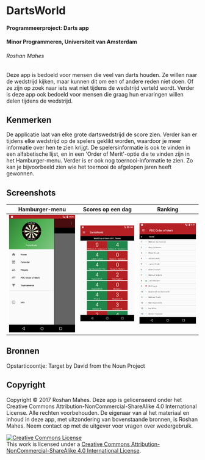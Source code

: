 # DartsWorld
#### Programmeerproject: Darts app <br>
#### Minor Programmeren, Universiteit van Amsterdam
###### Roshan Mahes <br>

Deze app is bedoeld voor mensen die veel van darts houden. Ze willen naar de
wedstrijd kijken, maar kunnen dit om een of andere reden niet doen. Of ze zijn
op zoek naar iets wat niet tijdens de wedstrijd verteld wordt. Verder is deze
app ook bedoeld voor mensen die graag hun ervaringen willen delen tijdens de
wedstrijd.

## Kenmerken
De applicatie laat van elke grote dartswedstrijd de score zien. Verder
kan er tijdens elke wedstrijd op de spelers geklikt worden, waardoor je meer
informatie over hen te zien krijgt. De spelersinformatie is ook te vinden in
een alfabetische lijst, en in een 'Order of Merit'-optie die te vinden zijn
in het Hamburger-menu. Verder is er ook nog toernooi-informatie te zien. Zo kan
je bijvoorbeeld zien wie het toernooi de afgelopen jaren heeft gewonnen.

## Screenshots
Hamburger-menu|  Scores op een dag | Ranking
:-------------------------:|:-------------------------:|:-------------------------:
![](/doc/hamburger_menu.png) |  ![](/doc/world_cup.png) |![](/doc/order_of_merit.png)

## Bronnen
Opstarticoontje: Target by David from the Noun Project

## Copyright
Copyright © 2017 Roshan Mahes.
Deze app is gelicenseerd onder het Creative Commons
Attribution-NonCommercial-ShareAlike 4.0 International License. Alle rechten
voorbehouden. De eigenaar van al het materiaal en inhoud in deze app, met uitzondering
van bovenstaande bronnen, is Roshan Mahes. Neem contact op met de uitgever voor
vragen over wedergebruik.

<a rel="license" href="http://creativecommons.org/licenses/by-nc-sa/4.0/"><img alt="Creative Commons License" style="border-width:0" src="https://i.creativecommons.org/l/by-nc-sa/4.0/88x31.png" /></a><br />This work is licensed under a <a rel="license" href="http://creativecommons.org/licenses/by-nc-sa/4.0/">Creative Commons Attribution-NonCommercial-ShareAlike 4.0 International License</a>.
